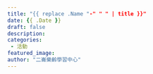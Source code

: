 ```yaml
---
title: "{{ replace .Name "-" " " | title }}"
date: {{ .Date }}
draft: false
description:
categories:
 - 活動
featured_image:
author: "二崙樂齡學習中心"
---
```

